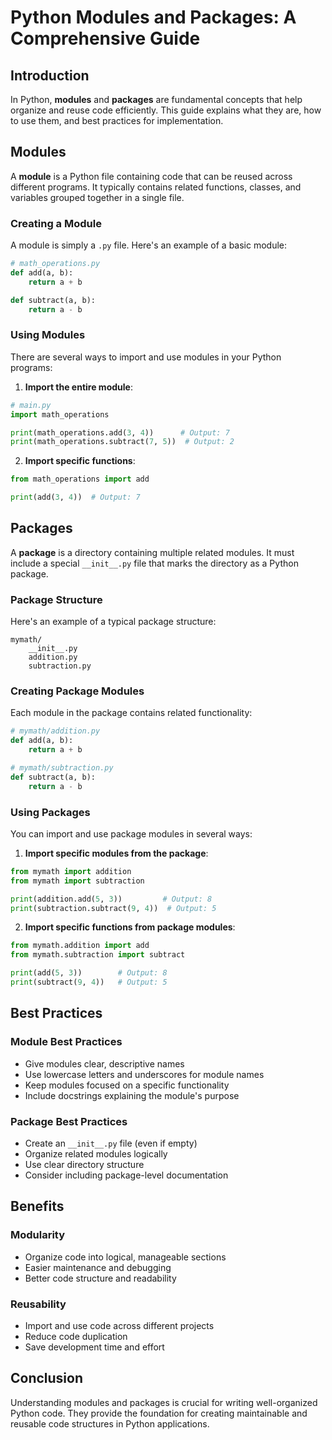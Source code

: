 # Python Modules and Packages: A Comprehensive Guide

## Introduction
In Python, **modules** and **packages** are fundamental concepts that help organize and reuse code efficiently. This guide explains what they are, how to use them, and best practices for implementation.

## Modules
A **module** is a Python file containing code that can be reused across different programs. It typically contains related functions, classes, and variables grouped together in a single file.

### Creating a Module
A module is simply a `.py` file. Here's an example of a basic module:

```python
# math_operations.py
def add(a, b):
    return a + b

def subtract(a, b):
    return a - b
```

### Using Modules
There are several ways to import and use modules in your Python programs:

1. **Import the entire module**:
```python
# main.py
import math_operations

print(math_operations.add(3, 4))      # Output: 7
print(math_operations.subtract(7, 5))  # Output: 2
```

2. **Import specific functions**:
```python
from math_operations import add

print(add(3, 4))  # Output: 7
```

## Packages
A **package** is a directory containing multiple related modules. It must include a special `__init__.py` file that marks the directory as a Python package.

### Package Structure
Here's an example of a typical package structure:

```
mymath/
    __init__.py
    addition.py
    subtraction.py
```

### Creating Package Modules
Each module in the package contains related functionality:

```python
# mymath/addition.py
def add(a, b):
    return a + b
```

```python
# mymath/subtraction.py
def subtract(a, b):
    return a - b
```

### Using Packages
You can import and use package modules in several ways:

1. **Import specific modules from the package**:
```python
from mymath import addition
from mymath import subtraction

print(addition.add(5, 3))         # Output: 8
print(subtraction.subtract(9, 4))  # Output: 5
```

2. **Import specific functions from package modules**:
```python
from mymath.addition import add
from mymath.subtraction import subtract

print(add(5, 3))        # Output: 8
print(subtract(9, 4))   # Output: 5
```

## Best Practices

### Module Best Practices
- Give modules clear, descriptive names
- Use lowercase letters and underscores for module names
- Keep modules focused on a specific functionality
- Include docstrings explaining the module's purpose

### Package Best Practices
- Create an `__init__.py` file (even if empty)
- Organize related modules logically
- Use clear directory structure
- Consider including package-level documentation

## Benefits

### Modularity
- Organize code into logical, manageable sections
- Easier maintenance and debugging
- Better code structure and readability

### Reusability
- Import and use code across different projects
- Reduce code duplication
- Save development time and effort

## Conclusion
Understanding modules and packages is crucial for writing well-organized Python code. They provide the foundation for creating maintainable and reusable code structures in Python applications.